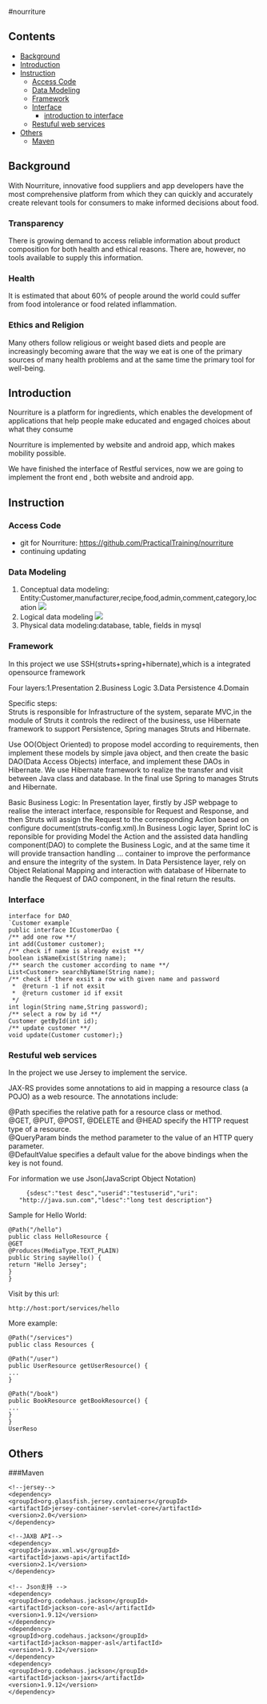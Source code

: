#nourriture

## Contents
* [Background](#背景介绍)
* [Introduction](#项目介绍)
* [Instruction](#说明)
  * [Access Code](#获取代码)
  * [Data Modeling](#数据建模)
  * [Framework](#开发框架)
  * [Interface](#接口)
       * [introduction to interface](#接口介绍)
  * [Restuful web services](#Restuful服务)
* [Others](#其他)
	*  [Maven](#Maven)

<a name="Background"></a>
## Background
With Nourriture, innovative food suppliers and app developers have the most comprehensive platform from which they can quickly and accurately create relevant tools for consumers to make informed decisions about food.

### Transparency ###
There is growing demand to access reliable information about product composition for both health and ethical reasons. There are, however, no tools available to supply this information.
### Health ###
It is estimated that about 60% of people around the world could suffer from food intolerance or food related inflammation.
### Ethics and Religion ###
Many others follow religious or weight based diets and people are increasingly becoming aware that the way we eat is one of the primary sources of many health problems and at the same time the primary tool for well-being.

<a name="Introduction"></a>
## Introduction

Nourriture is a platform for ingredients, which enables the development of applications that help people make educated and engaged choices about what they consume

Nourriture is implemented by website and android app, which makes mobility possible.

We have finished the interface of Restful services, now we are going to implement the front end , both website and android app.

<a name="Instruction"></a>
## Instruction

<a name="Access Code"></a>
### Access Code

* git for Nourriture: <https://github.com/PracticalTraining/nourriture>
* continuing updating

<a name="Data Modeling"></a>
### Data Modeling


1. Conceptual data modeling:
	Entity:Customer,manufacturer,recipe,food,admin,comment,category,location
![](http://i.imgur.com/xgRZjdX.png)
2. Logical data modeling
![](http://i.imgur.com/5CqAR3K.png)
3. Physical data modeling:database, table, fields in mysql

<a name="Framework"></a>
### Framework

In this project we use SSH(struts+spring+hibernate),which is a integrated opensource framework

Four layers:1.Presentation 2.Business Logic 3.Data Persistence 4.Domain

Specific steps:</br>
Struts is responsible for Infrastructure of the system, separate MVC,in the module of Struts it controls the redirect of the business, use Hibernate framework to support  Persistence, Spring manages Struts and Hibernate.

Use OO(Object Oriented) to propose model according to requirements, then implement these models by simple java object, and then create the basic DAO(Data Access Objects) interface, and implement these DAOs in Hibernate. We use Hibernate framework to realize the transfer and visit between Java class and database. In the final use Spring to manages  Struts and Hibernate.

Basic Business Logic: In Presentation layer, firstly by JSP webpage to realise the interact interface, responsible for Request and Response, and then Struts will assign the Request to the corresponding Action baesd on configure document(struts-config.xml).In Business Logic layer,
Sprint IoC is reponsible for providing Model the Action and the assisted data handling component(DAO) to complete the Business Logic, and at the same time it will provide transaction handling ... container to improve the performance and ensure the integrity of the system. In Data Persistence layer, rely on Object Relational Mapping and interaction with database of Hibernate to handle the Request of DAO component, in the final return the results.

<a name="Interface"></a>
### Interface
    interface for DAO
	`Customer example`
    public interface ICustomerDao {
	/** add one row **/
	int add(Customer customer);
	/** check if name is already exist **/
	boolean isNameExist(String name);
	/** search the customer according to name **/
	List<Customer> searchByName(String name);
	/** check if there exsit a row with given name and password
	 *  @return -1 if not exsit
	 *  @return customer id if exsit
	 */
	int login(String name,String password);
	/** select a row by id **/
	Customer getById(int id);
	/** update customer **/
	void update(Customer customer);}

<a name="Restuful web services"></a>
### Restuful web services

In the project we use Jersey to implement the service.

JAX-RS provides some annotations to aid in mapping a resource class (a POJO) as a web resource. The annotations include:

@Path specifies the relative path for a resource class or method.</br>
@GET, @PUT, @POST, @DELETE and @HEAD specify the HTTP request type of a resource.</br>
@QueryParam binds the method parameter to the value of an HTTP query parameter.</br>
@DefaultValue specifies a default value for the above bindings when the key is not found.

For information we use Json(JavaScript Object Notation)

         {sdesc":"test desc","userid":"testuserid","uri": 
       "http://java.sun.com","ldesc":"long test description"} 

Sample for Hello World:

    @Path("/hello")
    public class HelloResource {
    @GET
    @Produces(MediaType.TEXT_PLAIN)
    public String sayHello() {
    return "Hello Jersey";
    }
    }

Visit by this url:

    http://host:port/services/hello

More example:

    @Path("/services")
    public class Resources {
     
    @Path("/user")
    public UserResource getUserResource() {
    ...
    }
     
    @Path("/book")
    public BookResource getBookResource() {
    ...
    }
    }
    UserReso


<a name="Others"></a>
## Others

###Maven

    <!--jersey-->
    <dependency>
    <groupId>org.glassfish.jersey.containers</groupId>
    <artifactId>jersey-container-servlet-core</artifactId>
    <version>2.0</version>
    </dependency>
     
    <!--JAXB API-->
    <dependency>
    <groupId>javax.xml.ws</groupId>
    <artifactId>jaxws-api</artifactId>
    <version>2.1</version>
    </dependency>
     
    <!-- Json支持 -->
    <dependency>
    <groupId>org.codehaus.jackson</groupId>
    <artifactId>jackson-core-asl</artifactId>
    <version>1.9.12</version>
    </dependency>
    <dependency>
    <groupId>org.codehaus.jackson</groupId>
    <artifactId>jackson-mapper-asl</artifactId>
    <version>1.9.12</version>
    </dependency>
    <dependency>
    <groupId>org.codehaus.jackson</groupId>
    <artifactId>jackson-jaxrs</artifactId>
    <version>1.9.12</version>
    </dependency>


